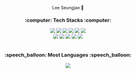 <div align="center">
  Lee Seungjae 👋
  
  <h3> :computer: Tech Stacks :computer: </h3>
  <img src="https://img.shields.io/badge/Java-007396.svg?style=flat-square&logo=java&logoColor=white">
  <img src="https://img.shields.io/badge/HTML5-E34F26?style=flat-square&logo=HTML5&logoColor=white"/>
  <img src="https://img.shields.io/badge/CSS3-1572B6?style=flat-square&logo=CSS3&logoColor=white"/>
  <img src="https://img.shields.io/badge/JavaScript-F7DF1E?style=flat-square&logo=JavaScript&logoColor=white"/>
  <img src="https://img.shields.io/badge/JSP-E56F1F?style=flat-square&logo=&logoColor=white">
  <img src="https://img.shields.io/badge/jQuery-%230769AD.svg?style=flat-square&logo=jquery&logoColor=white"/>
  <br>
  <img src="https://img.shields.io/badge/Spring-6DB33F?style=flat-square&logo=Spring&logoColor=white">
  <img src="https://img.shields.io/badge/MySQL-4479A1?style=flat-square&logo=mysql&logoColor=white">
  <img src="https://img.shields.io/badge/MyBatis-5D4849?style=flat-square&logo=&logoColor=white">
  <img src="https://img.shields.io/badge/Apache%20Tomcat-%23F8DC75.svg?style=flat-square&logo=apache-tomcat&logoColor=black">
  <img src="https://img.shields.io/badge/Github-181717?style=flat-square&logo=github&logoColor=white">
  
  <br>
  <br>
  
  <h3> :speech_balloon: Most Languages :speech_balloon: </h3>
  <img src="https://github-readme-stats.vercel.app/api/top-langs/?username=SSjae&layout=compact">
</div>

<!--
**SSjae/SSjae** is a ✨ _special_ ✨ repository because its `README.md` (this file) appears on your GitHub profile.

Here are some ideas to get you started:

- 🔭 I’m currently working on ...
- 🌱 I’m currently learning ...
- 👯 I’m looking to collaborate on ...
- 🤔 I’m looking for help with ...
- 💬 Ask me about ...
- 📫 How to reach me: ...
- 😄 Pronouns: ...
- ⚡ Fun fact: ...
-->

